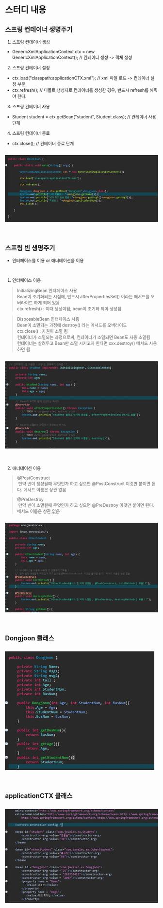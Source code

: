 # 스터디 내용

## 스프링 컨테이너 생명주기
1. 스프링 컨테이너 생성
- GenericXmlApplicationContext ctx = new GenericXmlApplicationContext();	// 컨테이너 생성 -> 객체 생성

2. 스프링 컨테이너 설정
- ctx.load("classpath:applicationCTX.xml");	// xml 파일 로드 -> 컨테이너 설정 부분
- ctx.refresh(); // 디폴트 생성자로 컨테이너를 생성한 경우, 반드시 refresh를 해줘야 한다.

3. 스프링 컨테이너 사용
- Student student = ctx.getBean("student", Student.class);	// 컨테이너 사용 단계

4. 스프링 컨테이너 종료
- ctx.close();  // 컨테이너 종료 단계

## ![사진](https://github.com/leedongjoon121/SpringFramework_study/blob/lecture6/img/Main.JPG?raw=true)

<br/>

## 스프링 빈 생명주기 
- 인터페이스를 이용 or 애너테이션을 이용

<br/>

1. 인터페이스 이용
> InitializingBean 인터페이스 사용 <br/>
  Bean이 초기화되는 시점에, 반드시 afterPropertiesSet() 이라는 메서드를 오버라이드 하게 되어 있음 <br/>
     ctx.refresh()  : 이때 생성이됨, bean이 초기화 되야 생성됨 <br/>

> DisposableBean 인터페이스 사용 <br/>
  Bean이 소멸되는 과정에 destroy() 라는 메서드를 오버라이드 <br/>
  ctx.close()  : 자원이 소멸 됨 <br/>
  컨테이너가 소멸되는 과정으로써, 컨테이너가 소멸되면 Bean도 자동 소멸됨 <br/>
  컨테이너는 살려두고 Bean만 소멸 시키고자 한다면 xxx.destroy() 메서드 사용하면 됨 <br/>

## ![사진](https://github.com/leedongjoon121/SpringFramework_study/blob/lecture6/img/Student.JPG?raw=true)

<br/>

2. 애너테이션 이용
> @PostConstruct <br/>
  만약 빈이 생성될때 무엇인가 하고 싶으면 @PostConstruct 이것만 붙이면 된다. 메서드 이름은 상관 없음 <br/>

> @PreDestroy <br/>
  만약 빈이 소멸될때 무엇인가 하고 싶으면 @PreDestroy 이것만 붙이면 된다. 메서드 이름은 상관 없음 <br/>
  
## ![사진](https://github.com/leedongjoon121/SpringFramework_study/blob/lecture6/img/Otherstudent.JPG?raw=true)
  
<br/>

## Dongjoon 클래스
## ![사진](https://github.com/leedongjoon121/SpringFramework_study/blob/lecture6/img/Dongjoon.JPG?raw=true)

<br/>

## applicationCTX 클래스
## ![사진](https://github.com/leedongjoon121/SpringFramework_study/blob/lecture6/img/applicationCTX.JPG?raw=true)

